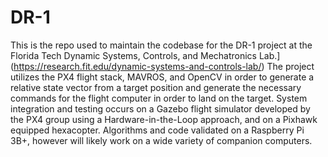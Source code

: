 # DR-1


This is the repo used to maintain the codebase for the DR-1 project at the Florida Tech 
Dynamic Systems, Controls, and Mechatronics Lab.](https://research.fit.edu/dynamic-systems-and-controls-lab/)  The project utilizes the PX4 flight stack, MAVROS, and OpenCV in order to generate a relative state vector from a target position and generate the necessary commands for the flight computer in order to land on the target. System integration and testing occurs on a Gazebo flight simulator developed by the PX4 group using a Hardware-in-the-Loop approach, and on a Pixhawk equipped hexacopter. Algorithms and code validated on a Raspberry Pi 3B+, however will likely work on a wide variety of companion computers.  

